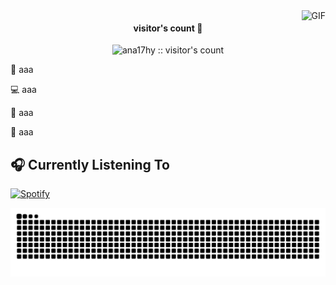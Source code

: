 

<img align="right" alt="GIF" src="https://github.com/user-attachments/assets/f54c7363-1918-4c4a-bbf3-08a0939dd9ab"/>


<h4 align="center">visitor's count 👀</h4>

<p align="center">
  <img src="https://profile-counter.glitch.me/ana17hy/count.svg" alt="ana17hy :: visitor's count"/>
</p>

🧠 aaa

💻 aaa

🐍 aaa

🎀 aaa

## 🎧 Currently Listening To

[![Spotify](https://spotify-github-profile-2giscuskt-ana17hys-projects.vercel.app/api/view.svg?uid=jdbsl29ltkpw0s28xolrbj0l7&redirect=true)](https://spotify-github-profile-2giscuskt-ana17hys-projects.vercel.app/api/view.svg?uid=jdbsl29ltkpw0s28xolrbj0l7&cover_image=true&theme=novatorem&show_offline=false&background_color=121212&interchange=true&bar_color=516185&bar_color_cover=false)


<div align="center">
  <picture>
    <source media="(prefers-color-scheme: dark)" srcset="https://raw.githubusercontent.com/ana17hy/ana17hy/output/snake-pastel-dark.svg" />
    <source media="(prefers-color-scheme: light)" srcset="https://raw.githubusercontent.com/ana17hy/ana17hy/output/snake-pastel.svg" />
    <img alt="GitHub contribution snake animation" src="https://raw.githubusercontent.com/ana17hy/ana17hy/output/snake-pastel.svg" />
  </picture>
</div>



